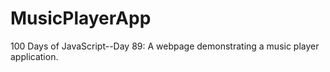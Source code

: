 # MusicPlayerApp
100 Days of JavaScript--Day 89: A webpage demonstrating a music player application.
